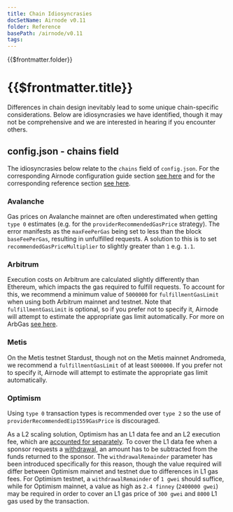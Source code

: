```yaml
---
title: Chain Idiosyncrasies
docSetName: Airnode v0.11
folder: Reference
basePath: /airnode/v0.11
tags:
---
```


<TitleSpan>{{$frontmatter.folder}}</TitleSpan>

# {{$frontmatter.title}}

<VersionWarning/>

<TocHeader />
<TOC class="table-of-contents" :include-level="[2,3]" />

Differences in chain design inevitably lead to some unique chain-specific
considerations. Below are idiosyncrasies we have identified, though it may not
be comprehensive and we are interested in hearing if you encounter others.

## config.json - chains field

The idiosyncrasies below relate to the `chains` field of `config.json`. For the
corresponding Airnode configuration guide section
[see here](../grp-providers/guides/build-an-airnode/configuring-airnode.md#chains)
and for the corresponding reference section
[see here](../reference/deployment-files/config-json.md#chains).

### Avalanche

Gas prices on Avalanche mainnet are often underestimated when getting `type 0`
estimates (e.g. for the `providerRecommendedGasPrice` strategy). The error
manifests as the `maxFeePerGas` being set to less than the block
`baseFeePerGas`, resulting in unfulfilled requests. A solution to this is to set
`recommendedGasPriceMultiplier` to slightly greater than `1` e.g. `1.1`.

### Arbitrum

Execution costs on Arbitrum are calculated slightly differently than Ethereum,
which impacts the gas required to fulfill requests. To account for this, we
recommend a minimum value of `5000000` for `fulfillmentGasLimit` when using both
Arbitrum mainnet and testnet. Note that `fulfillmentGasLimit` is optional, so if
you prefer not to specify it, Airnode will attempt to estimate the appropriate
gas limit automatically. For more on ArbGas
[see here](https://developer.offchainlabs.com/docs/arbgas).

### Metis

On the Metis testnet Stardust, though not on the Metis mainnet Andromeda, we
recommend a `fulfillmentGasLimit` of at least `5000000`. If you prefer not to
specify it, Airnode will attempt to estimate the appropriate gas limit
automatically.

### Optimism

Using `type 0` transaction types is recommended over `type 2` so the use of
`providerRecommendedEip1559GasPrice` is discouraged.

As a L2 scaling solution, Optimism has an L1 data fee and an L2 execution fee,
which are
[accounted for separately](https://community.optimism.io/docs/developers/build/transaction-fees/#displaying-fees-to-users).
To cover the L1 data fee when a sponsor requests a
[withdrawal](../concepts/sponsor.md#withdrawals), an amount has to be subtracted
from the funds returned to the sponsor. The `withdrawalRemainder` parameter has
been introduced specifically for this reason, though the value required will
differ between Optimism mainnet and testnet due to differences in L1 gas fees.
For Optimism testnet, a `withdrawalRemainder` of `1 gwei` should suffice, while
for Optimism mainnet, a value as high as `2.4 finney` (`2400000 gwei`) may be
required in order to cover an L1 gas price of `300 gwei` and `8000` L1 gas used
by the transaction.
